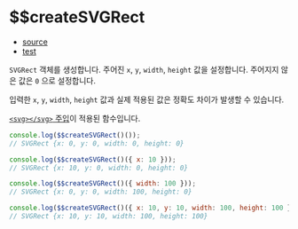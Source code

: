 # \$\$createSVGRect

- [source](./createSVGRect.index.js)
- [test](./createSVGRect.spec.js)

`SVGRect` 객체를 생성합니다.
주어진 `x`, `y`, `width`, `height` 값을 설정합니다.
주어지지 않은 값은 `0` 으로 설정합니다.

입력한 `x`, `y`, `width`, `height` 값과 실제 적용된 값은 정확도 차이가 발생할 수 있습니다.

[`<svg></svg>` 주입](../../doc/SVG_INJECTION.md)이 적용된 함수입니다.

```javascript
console.log($$createSVGRect()());
// SVGRect {x: 0, y: 0, width: 0, height: 0}
```

```javascript
console.log($$createSVGRect()({ x: 10 }));
// SVGRect {x: 10, y: 0, width: 0, height: 0}
```

```javascript
console.log($$createSVGRect()({ width: 100 }));
// SVGRect {x: 0, y: 0, width: 100, height: 0}
```

```javascript
console.log($$createSVGRect()({ x: 10, y: 10, width: 100, height: 100 }));
// SVGRect {x: 10, y: 10, width: 100, height: 100}
```
